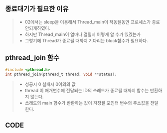 ## 종료대기가 필요한 이유
> * 02에서는 sleep을 이용해서 Thread_main이 작동될동안 프로세스가 종료안되게하였다.
> * 하지만 Thread_main이 얼마나 걸릴지 어떻게 알 수가 있겠는가
> * 그렇기에 Thread가 종료될 때까지 기다리는 block함수가 필요하다.

## pthread_join 함수
```c
#include <pthread.h>
int pthread_join(pthread_t thread, void **status);
```
> * 성공시 0 실패시 0이외의 값
> * thread 이 매개변수에 전달되는 ID의 쓰레드가 종료될 때까지 함수는 반환하지 않는다.
> * 쓰레드의 main 함수가 반환하는 값이 저장될 포인터 변수의 주소값을 전달한다.

## CODE
```c

```
